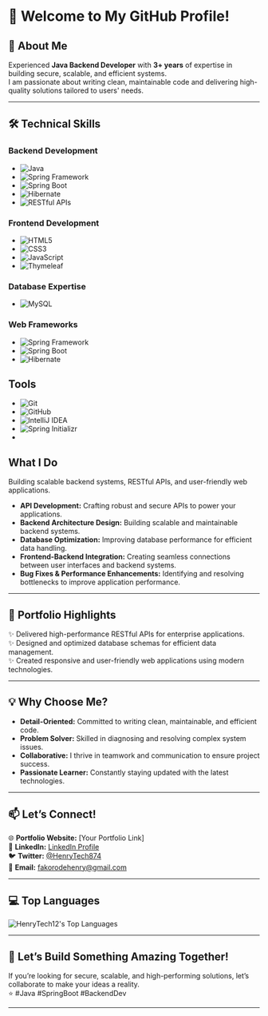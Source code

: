 
# 👋 Welcome to My GitHub Profile!

## 🌟 About Me  
Experienced **Java Backend Developer** with **3+ years** of expertise in building secure, scalable, and efficient systems.  
I am passionate about writing clean, maintainable code and delivering high-quality solutions tailored to users' needs.  

---

## 🛠️ Technical Skills

### Backend Development
- ![Java](https://img.shields.io/badge/Java-orange?style=flat-square&logo=java&logoColor=white)
- ![Spring Framework](https://img.shields.io/badge/Spring%20Framework-green?style=flat-square&logo=spring&logoColor=white)
- ![Spring Boot](https://img.shields.io/badge/Spring%20Boot-darkgreen?style=flat-square&logo=spring&logoColor=white)
- ![Hibernate](https://img.shields.io/badge/Hibernate-purple?style=flat-square&logo=hibernate&logoColor=white)
- ![RESTful APIs](https://img.shields.io/badge/RESTful-APIs-blue?style=flat-square)

### Frontend Development
- ![HTML5](https://img.shields.io/badge/HTML5-red?style=flat-square&logo=html5&logoColor=white)
- ![CSS3](https://img.shields.io/badge/CSS3-blue?style=flat-square&logo=css3&logoColor=white)
- ![JavaScript](https://img.shields.io/badge/JavaScript-yellow?style=flat-square&logo=javascript&logoColor=white)
- ![Thymeleaf](https://img.shields.io/badge/Thymeleaf-green?style=flat-square&logo=thymeleaf&logoColor=white)

### Database Expertise
- ![MySQL](https://img.shields.io/badge/MySQL-blue?style=flat-square&logo=mysql&logoColor=white)

### Web Frameworks
- ![Spring Framework](https://img.shields.io/badge/Spring%20Framework-green?style=flat-square&logo=spring&logoColor=white)
- ![Spring Boot](https://img.shields.io/badge/Spring%20Boot-darkgreen?style=flat-square&logo=spring&logoColor=white)
- ![Hibernate](https://img.shields.io/badge/Hibernate-purple?style=flat-square&logo=hibernate&logoColor=white)

## Tools
- ![Git](https://img.shields.io/badge/Git-orange?style=flat-square&logo=git&logoColor=white)
- ![GitHub](https://img.shields.io/badge/GitHub-black?style=flat-square&logo=github&logoColor=white)
- ![IntelliJ IDEA](https://img.shields.io/badge/IntelliJ%20IDEA-black?style=flat-square&logo=intellij-idea&logoColor=white)
- ![Spring Initializr](https://img.shields.io/badge/Spring%20Initializr-green?style=flat-square&logo=spring&logoColor=white)
- 
## What I Do
Building scalable backend systems, RESTful APIs, and user-friendly web applications.

- **API Development:** Crafting robust and secure APIs to power your applications.  
- **Backend Architecture Design:** Building scalable and maintainable backend systems.  
- **Database Optimization:** Improving database performance for efficient data handling.  
- **Frontend-Backend Integration:** Creating seamless connections between user interfaces and backend systems.  
- **Bug Fixes & Performance Enhancements:** Identifying and resolving bottlenecks to improve application performance.  

---

## 💼 Portfolio Highlights  

✨ Delivered high-performance RESTful APIs for enterprise applications.  
✨ Designed and optimized database schemas for efficient data management.  
✨ Created responsive and user-friendly web applications using modern technologies.  

---

## 💡 Why Choose Me?  

- **Detail-Oriented:** Committed to writing clean, maintainable, and efficient code.  
- **Problem Solver:** Skilled in diagnosing and resolving complex system issues.  
- **Collaborative:** I thrive in teamwork and communication to ensure project success.  
- **Passionate Learner:** Constantly staying updated with the latest technologies.  

---

## 📫 Let’s Connect!  

🌐 **Portfolio Website:** [Your Portfolio Link]  
💼 **LinkedIn:** [LinkedIn Profile](https://www.linkedin.com/in/fakorode-henry-2663422aa)  
🐦 **Twitter:** [@HenryTech874](https://x.com/henrytech874?t=TGVUa3Xau1KMr4LgrUfh9g&s=09)  
📧 **Email:** fakorodehenry@gmail.com  

---

## 💻 Top Languages
![HenryTech12's Top Languages](https://github-readme-stats.vercel.app/api/top-langs/?username=HenryTech12&theme=vue-dark&show_icons=true&hide_border=true&layout=compact)

---

## 🚀 Let’s Build Something Amazing Together!  

If you’re looking for secure, scalable, and high-performing solutions, let’s collaborate to make your ideas a reality.  
⭐ #Java #SpringBoot #BackendDev  

---
